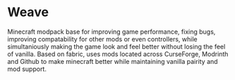 # Weave
Minecraft modpack base for improving game performance, fixing bugs, improving compatability for other mods or even controllers, while simultaniously making the game look and feel better without losing the feel of vanilla.
Based on fabric, uses mods located across CurseForge, Modrinth and Github to make minecraft better while maintaining vanilla pairity and mod support.
